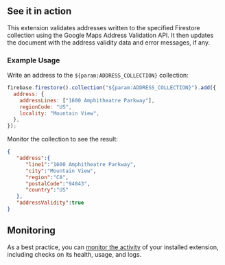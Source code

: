 ## See it in action

This extension validates addresses written to the specified Firestore collection using the Google Maps Address Validation API. It then updates the document with the address validity data and error messages, if any.

### Example Usage

Write an address to the `${param:ADDRESS_COLLECTION}` collection:

```javascript
firebase.firestore().collection("${param:ADDRESS_COLLECTION}").add({
  address: {
    addressLines: ["1600 Amphitheatre Parkway"],
    regionCode: "US",
    locality: "Mountain View",
  },
});
```

Monitor the collection to see the result:

```json
{
   "address":{
      "line1":"1600 Amphitheatre Parkway",
      "city":"Mountain View",
      "region":"CA",
      "postalCode":"94043",
      "country":"US"
   },
   "addressValidity":true
}
```

## Monitoring

As a best practice, you can [monitor the activity](https://firebase.google.com/docs/extensions/manage-installed-extensions#monitor) of your installed extension, including checks on its health, usage, and logs.
